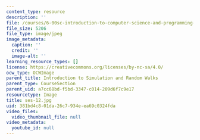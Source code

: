 ```yaml
---
content_type: resource
description: ''
file: /courses/6-00sc-introduction-to-computer-science-and-programming-spring-2011/381bd4c801da26c7934eea69c0324fda_ses-12.jpg
file_size: 5206
file_type: image/jpeg
image_metadata:
  caption: ''
  credit: ''
  image-alt: ''
learning_resource_types: []
license: https://creativecommons.org/licenses/by-nc-sa/4.0/
ocw_type: OCWImage
parent_title: Introduction to Simulation and Random Walks
parent_type: CourseSection
parent_uid: a7cc68bd-f5bd-3347-c014-209d6f7c9e17
resourcetype: Image
title: ses-12.jpg
uid: 381bd4c8-01da-26c7-934e-ea69c0324fda
video_files:
  video_thumbnail_file: null
video_metadata:
  youtube_id: null
---
```


